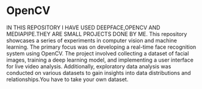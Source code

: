 # OpenCV
IN THIS REPOSITORY I HAVE USED DEEPFACE,OPENCV AND MEDIAPIPE.THEY ARE SMALL PROJECTS DONE BY ME.
This repository showcases a series of experiments in computer vision and machine learning. The primary focus was on developing a real-time face recognition system using OpenCV. The project involved collecting a dataset of facial images, training a deep learning model, and implementing a user interface for live video analysis. Additionally, exploratory data analysis was conducted on various datasets to gain insights into data distributions and relationships.You have to take your own dataset.
